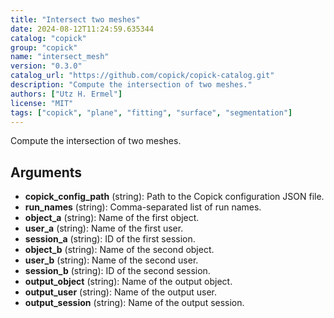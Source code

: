 ```yaml
---
title: "Intersect two meshes"
date: 2024-08-12T11:24:59.635344
catalog: "copick"
group: "copick"
name: "intersect_mesh"
version: "0.3.0"
catalog_url: "https://github.com/copick/copick-catalog.git"
description: "Compute the intersection of two meshes."
authors: ["Utz H. Ermel"]
license: "MIT"
tags: ["copick", "plane", "fitting", "surface", "segmentation"]
---
```


Compute the intersection of two meshes.

## Arguments

- **copick_config_path** (string): Path to the Copick configuration JSON file.
- **run_names** (string): Comma-separated list of run names.
- **object_a** (string): Name of the first object.
- **user_a** (string): Name of the first user.
- **session_a** (string): ID of the first session.
- **object_b** (string): Name of the second object.
- **user_b** (string): Name of the second user.
- **session_b** (string): ID of the second session.
- **output_object** (string): Name of the output object.
- **output_user** (string): Name of the output user.
- **output_session** (string): Name of the output session.


